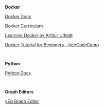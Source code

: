 **Docker**

[Docker Docs](https://docs.docker.com/)

[Docker Curriculum](https://docker-curriculum.com/)

[Learning Docker by Arthur Ulfeldt](https://www.linkedin.com/learning/learning-docker-2)

[Docker Tutorial for Beginners - freeCodeCamp](https://www.youtube.com/watch?v=fqMOX6JJhGo)

&nbsp;

**Python**

[Python Docs](https://www.python.org/doc/)

&nbsp;

**Graph Editors**

[yEd Graph Editor](https://www.yworks.com/products/yed)
